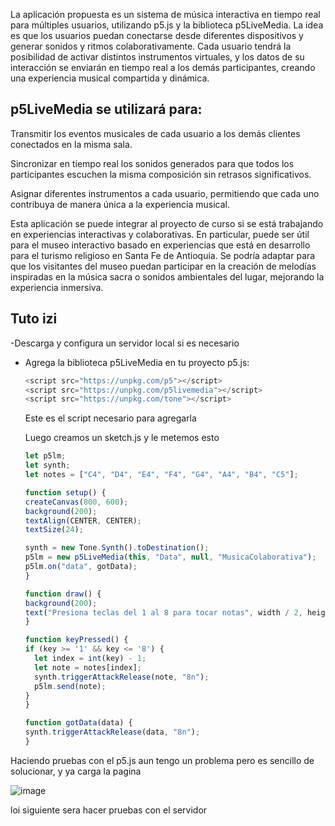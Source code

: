 La aplicación propuesta es un sistema de música interactiva en tiempo real para múltiples usuarios, utilizando p5.js y la biblioteca p5LiveMedia. La idea es que los usuarios puedan conectarse desde diferentes dispositivos y generar sonidos y ritmos colaborativamente. Cada usuario tendrá la posibilidad de activar distintos instrumentos virtuales, y los datos de su interacción se enviarán en tiempo real a los demás participantes, creando una experiencia musical compartida y dinámica.

## p5LiveMedia se utilizará para:

Transmitir los eventos musicales de cada usuario a los demás clientes conectados en la misma sala.

Sincronizar en tiempo real los sonidos generados para que todos los participantes escuchen la misma composición sin retrasos significativos.

Asignar diferentes instrumentos a cada usuario, permitiendo que cada uno contribuya de manera única a la experiencia musical.

Esta aplicación se puede integrar al proyecto de curso si se está trabajando en experiencias interactivas y colaborativas. En particular, puede ser útil para el museo interactivo basado en experiencias que está en desarrollo para el turismo religioso en Santa Fe de Antioquia. Se podría adaptar para que los visitantes del museo puedan participar en la creación de melodías inspiradas en la música sacra o sonidos ambientales del lugar, mejorando la experiencia inmersiva.

## Tuto izi

-Descarga y configura un servidor local si es necesario 
- Agrega la biblioteca p5LiveMedia en tu proyecto p5.js:

  ```js
  <script src="https://unpkg.com/p5"></script>
  <script src="https://unpkg.com/p5livemedia"></script>
  <script src="https://unpkg.com/tone"></script>
  ```
  Este es el script necesario para agregarla

  Luego creamos un sketch.js y le metemos esto

  ```js
  let p5lm;
  let synth;
  let notes = ["C4", "D4", "E4", "F4", "G4", "A4", "B4", "C5"];

  function setup() {
  createCanvas(800, 600);
  background(200);
  textAlign(CENTER, CENTER);
  textSize(24);
  
  synth = new Tone.Synth().toDestination();
  p5lm = new p5LiveMedia(this, "Data", null, "MusicaColaborativa");
  p5lm.on("data", gotData);
  }

  function draw() {
  background(200);
  text("Presiona teclas del 1 al 8 para tocar notas", width / 2, height / 2);
  }

  function keyPressed() {
  if (key >= '1' && key <= '8') {
    let index = int(key) - 1;
    let note = notes[index];
    synth.triggerAttackRelease(note, "8n");
    p5lm.send(note);
  }
  }

  function gotData(data) {
  synth.triggerAttackRelease(data, "8n");
  }
  ```
Haciendo pruebas con el p5.js aun tengo un problema pero es sencillo de solucionar, y ya carga la pagina 

![image](https://github.com/user-attachments/assets/ebc52449-ba7e-447a-9d3f-146217bad305)

loi siguiente sera hacer pruebas con el servidor
